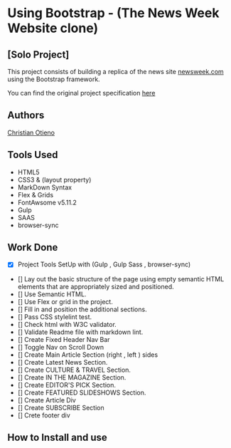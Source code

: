 # Using Bootstrap - (The News Week Website clone)

## [Solo Project]

This project consists of building a replica of the news site [newsweek.com](https://www.newsweek.com/) using the Bootstrap framework.

You can find the original project specification [here](https://www.theodinproject.com/courses/html5-and-css3/lessons/using-bootstrap)

## Authors

[Christian Otieno](https://www.linkedin.com/in/christianotieno/)

## Tools Used

- HTML5
- CSS3 & (layout property)
- MarkDown Syntax
- Flex & Grids
- FontAwsome v5.11.2
- Gulp
- SAAS
- browser-sync

## Work Done

- [x] Project Tools SetUp with (Gulp , Gulp Sass , browser-sync)
- [] Lay out the basic structure of the page using empty semantic HTML elements that are appropriately sized and positioned.
- [] Use Semantic HTML.
- [] Use Flex or grid in the project.
- [] Fill in and position the additional sections.
- [] Pass CSS stylelint test.
- [] Check html with W3C validator.
- [] Validate Readme file with markdown lint.
- [] Create Fixed Header Nav Bar
- [] Toggle Nav on Scroll Down
- [] Create Main Article Section (right , left ) sides
- [] Create Latest News Section.
- [] Create CULTURE & TRAVEL Section.
- [] Create IN THE MAGAZINE Section.
- [] Create EDITOR'S PICK Section.
- [] Create FEATURED SLIDESHOWS Section.
- [] Create Article Div
- [] Create SUBSCRIBE Section
- [] Crete footer div

## How to Install and use

<!-- - clone the repository `git clone https://github.com/ChristianOtieno/apple-home-page-clone.git`
- open command prompt in `apple-home-page-clone` folder
- run the application using open live server functionality. -->

<!-- LInk to live demo [here](https://christianotieno.github.io/apple-home-page-clone/.) -->
